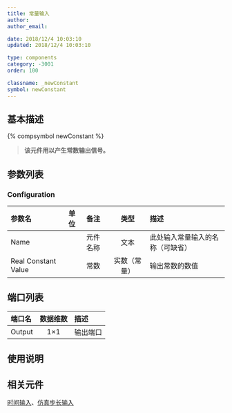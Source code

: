 ```yaml
---
title: 常量输入
author:
author_email:

date: 2018/12/4 10:03:10
updated: 2018/12/4 10:03:10

type: components
category: -3001
order: 100

classname: _newConstant
symbol: newConstant
---
```


## 基本描述

{% compsymbol newConstant %}

> **该元件用以产生常数输出信号。**

## 参数列表

### Configuration

| 参数名              | 单位 | 备注     |     类型     | 描述                             |
| :------------------ | :--- | :------- | :----------: | :------------------------------- |
| Name                |      | 元件名称 |     文本     | 此处输入常量输入的名称（可缺省） |
| Real Constant Value |      | 常数     | 实数（常量） | 输出常数的数值                   |

## 端口列表

| 端口名 | 数据维数 | 描述     |
| :----- | :------: | :------- |
| Output |   1×1    | 输出端口 |

## 使用说明

## 相关元件

[时间输入](comp_newTime.md)、[仿真步长输入](comp_newDeltaT.md)
